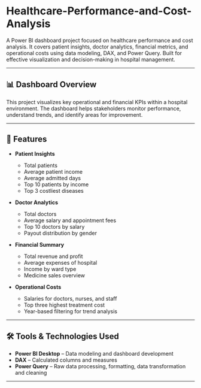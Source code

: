 # Healthcare-Performance-and-Cost-Analysis
A Power BI dashboard project focused on healthcare performance and cost analysis. It covers patient insights, doctor analytics,
financial metrics, and operational costs using data modeling, DAX, and Power Query. Built for effective visualization and decision-making in hospital management.

--------------------------------------------------------------------------------------------------------------------------------------------------------------------

## 📊 Dashboard Overview

This project visualizes key operational and financial KPIs within a hospital environment.
The dashboard helps stakeholders monitor performance, understand trends,
and identify areas for improvement.

--------------------------------------------------------------------------------------------------------------------------------------------------------------------

## 🚀 Features

- **Patient Insights**
  - Total patients
  - Average patient income
  - Average admitted days
  - Top 10 patients by income
  - Top 3 costliest diseases

- **Doctor Analytics**
  - Total doctors
  - Average salary and appointment fees
  - Top 10 doctors by salary
  - Payout distribution by gender

- **Financial Summary**
  - Total revenue and profit
  - Average expenses of hospital
  - Income by ward type
  - Medicine sales overview

- **Operational Costs**
  - Salaries for doctors, nurses, and staff
  - Top three highest treatment cost
  - Year-based filtering for trend analysis

--------------------------------------------------------------------------------------------------------------------------------------------------------------------

## 🛠️ Tools & Technologies Used

- **Power BI Desktop** – Data modeling and dashboard development
- **DAX** – Calculated columns and measures
- **Power Query** – Raw data processing, formatting, data transformation and cleaning

--------------------------------------------------------------------------------------------------------------------------------------------------------------------
